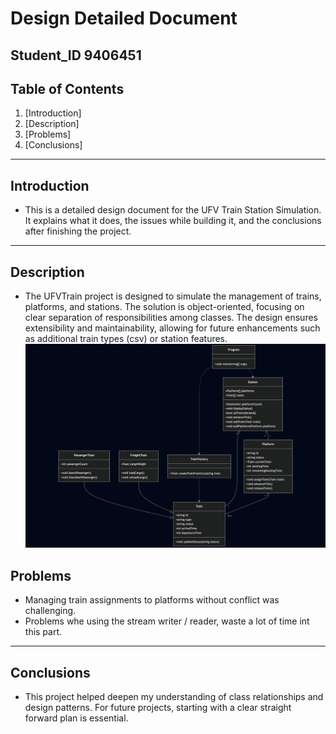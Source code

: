 # Design Detailed Document 

## Student_ID 9406451

## Table of Contents
1. [Introduction]
3. [Description]
3. [Problems]
4. [Conclusions]

---

## Introduction
- This is a detailed design document for the UFV Train Station Simulation. It explains what it does, the issues while building it, and the conclusions after finishing the project.
---

## Description
- The UFVTrain project is designed to simulate the management of trains, platforms, and stations. The solution is object-oriented, focusing on clear separation of responsibilities among classes. The design ensures extensibility and maintainability, allowing for future enhancements such as additional train types (csv) or station features.
![CDPWIX](./UFVTrain/CDPWIX.png)

## Problems 
- Managing train assignments to platforms without conflict was challenging.
- Problems whe using the stream writer / reader, waste a lot of time int this part.
---

## Conclusions

- This project helped deepen my understanding of class relationships and design patterns. For future projects, starting with a clear straight forward plan is essential.
